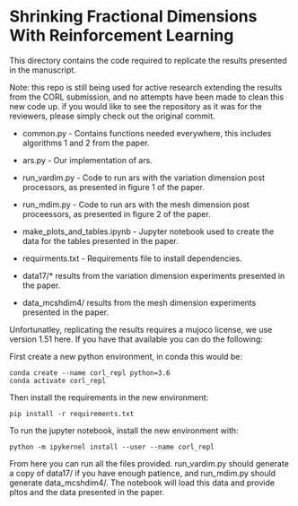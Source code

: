 # Shrinking Fractional Dimensions With Reinforcement Learning

This directory contains the code required to replicate the results presented in the manuscript.

Note: this repo is still being used for active research extending the results from the CORL submission, and no attempts have been made to clean this new code up. if you would like to see the repository as it was for the reviewers, please simply check out the original commit. 

- common.py - Contains functions needed everywhere, this includes algorithms 1 and 2 from the paper.
- ars.py - Our implementation of ars.
- run_vardim.py - Code to run ars with the variation dimension post processors, as presented in figure 1 of the paper.
- run_mdim.py - Code to run ars with the mesh dimension post proceessors, as presented in figure 2 of the paper.
- make_plots_and_tables.ipynb - Jupyter notebook used to create the data for the tables presented in the paper.
- requirments.txt - Requirements file to install dependencies.

- data17/* results from the variation dimension experiments presented in the paper.
- data_mcshdim4/ results from the mesh dimension experiments presented in the paper.


Unfortunatley, replicating the results requires a mujoco license, we use version 1.51 here. If you have that available you can do the following:

First create a new python environment, in conda this would be:
```
conda create --name corl_repl python=3.6
conda activate corl_repl
```

Then install the requirements in the new environment:
```
pip install -r requirements.txt 
```

To run the jupyter notebook, install the new environment with:
```
python -m ipykernel install --user --name corl_repl
```

From here you can run all the files provided. run_vardim.py should generate a copy of data17/ if you have enough patience, and run_mdim.py should generate data_mcshdim4/.
The notebook will load this data and provide pltos and the data presented in the paper.
